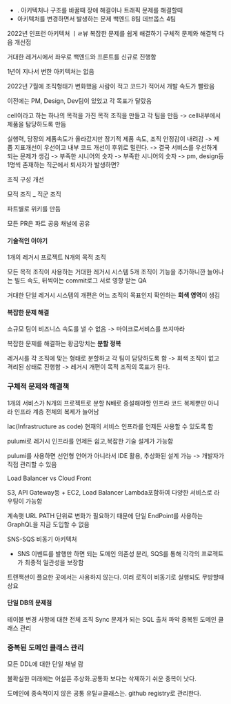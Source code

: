 
- . 아키텍처나 구조를 바꿀때 장애 해결이나 트래픽 문제를 해결할때 
-  아키텍처를 변경하면서 발생하는 문제 백엔드 8팀 데브옵스 4팀 

2022년 인프런 아키텍처 ㅣㄹ뷰 
복잡한 문제를 쉽게 해결하기
구체적 문제와 해결책
다음 개선점


거대한 레거시에서 좌우로 백엔드와 프론트를 신규로 진행함

1년이 지나서 변한 아키텍처는 없음

2022년 7월에 조직형태가 변화했음
사람이 적고 코드가 적어서 개발 속도가 빨랐음

이전에는 PM, Design, Dev팀이 있었고 각 목표가 달랐음

cell이라고 하는 하나의 목적을 가진 목적 조직을 만들고 각 팀을 만듬
-> cell내부에서 제품을 탐당하도록 만듬

실행력, 당장의 제품속도가 올라갔지만 장기적 제품 속도, 조직 안정감이 내려감
-> 제품 지표개선이 우선이고 내부 코드 개선이 후위로 밀린다.
-> 결국 서비스를 우선하게 되는 문제가 생김
-> 부족한 시니어의 숫자
	-> 부족한 시니어의 숫자
-> pm, design등 1명씩 존재하는 직군에서 퇴사자가 발생하면?


조직 구성 개선

모적 조직 _ 직군 조직

파트별로 위키를 만듬

모든 PR은 파트 공융 채널에 공유

#### 기술적인 이야기 
1개의 레거시 프로젝트 N개의 목적 조직

모든 목적 조직이 사용하는 거대한 레거시 시스템
5개 조직이 기능을 추가하니깐 늘어나는 빌드 속도, 뒤썩이는 commit로그 서로 영향 받는 QA

거대한 단일 레거시 시스템의 개편은 어느 조직의 목표인지 확인하는 **회색 영역**이 생김 


#### 복잡한 문제 해결

소규모 팀이 비즈니스 속도를 낼 수 없음 -> 마이크로서비스를 쓰지마라

복잡한 문제를 해결하는 황금망치는 **분할 정복** 

레거시를 각 조직에 맞는 형태로 분할하고 각 팀이 담당하도록 함
-> 회색 조직이 없고 격리된 상태로 진행함
-> 레거시 개편이 목적 조직의 목표가 된다.

### 구체적 문제와 해결책
1개의 서비스가 N개의 프로젝트로 분할 N배로 증설해야할 인프라
코드 복제뿐만 아니라 인프라 계층 전체의 복제가 늘어남

Iac(Infrastructure as code)
현재의 서비스 인프라를 언제든 사용할 수 있도록 함

pulumi로 레거시 인프라를 언제든 쉽고,복잡한 기술 설계가 가능함

pulumi를 사용하면 선언형 언어가 아니라서 IDE 활용, 추상화된 설계 가능
-> 개발자가 직접 관리할 수 있음


Load Balancer vs Cloud Front

S3, API Gateway등 + EC2, Load Balancer Lambda포함하여 다양한 서비스로 라우팅이 가능함

계속햇 URL PATH 단위로 변화가 필요하기 때문에 단일 EndPoint를 사용하는 GraphQL을 지금 도입할 수 없음


SNS-SQS 비동기 아키텍처
- SNS 이벤트를 발행만 하면 되는 도메인 의존성 분리, SQS를 통해 각각의 프로젝트가 최종적 일관성을 보장함

트랜잭션이 플요한 곳에서는 사용하지 않는다. 여러 로직이 비동기로 실행되도 무방할때 상요


#### 단일 DB의 문제점
테이블 변경 사항에 대한 전체 조직 Sync
문제가 되는 SQL 출처 파악
중복된 도메인 클래스 관리

### 중복된 도메인 클래스 관리
모든 DDL에 대한 단일 채널 람

불확실한 미래에는 어설픈 추상화.공통화 보다는 삭제하기 쉬운 중복이 낫다.

도메인에 종속적이지 않은 공통 유틸ㄹ클래스는. github registry로 관리한다.


